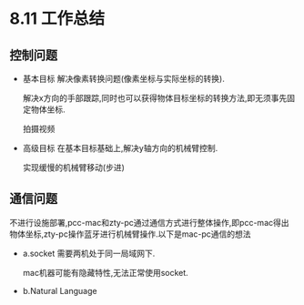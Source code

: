 # 8.11 工作总结

## 控制问题

* 基本目标
    解决像素转换问题(像素坐标与实际坐标的转换).
    
    解决x方向的手部跟踪,同时也可以获得物体目标坐标的转换方法,即无须事先固定物体坐标.
    
    拍摄视频

* 高级目标
    在基本目标基础上,解决y轴方向的机械臂控制.
    
    实现缓慢的机械臂移动(步进)

## 通信问题

不进行设施部署,pcc-mac和zty-pc通过通信方式进行整体操作,即pcc-mac得出物体坐标,zty-pc操作蓝牙进行机械臂操作.以下是mac-pc通信的想法

* a.socket
    需要两机处于同一局域网下.

    mac机器可能有隐藏特性,无法正常使用socket.

* b.Natural Language